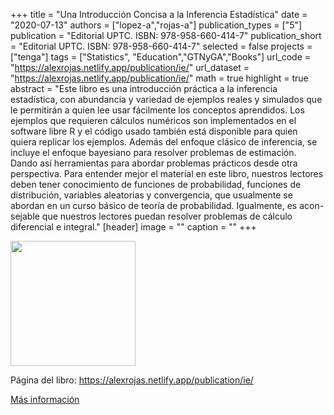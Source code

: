 +++
title = "Una Introducción Concisa a la Inferencia Estadística"
date = "2020-07-13"
authors = ["lopez-a","rojas-a"]
publication_types = ["5"]
publication = "Editorial UPTC. ISBN: 978-958-660-414-7"
publication_short = "Editorial UPTC. ISBN: 978-958-660-414-7"
selected = false
projects = ["tenga"]
tags = ["Statistics", "Education","GTNyGA","Books"]
url_code = "https://alexrojas.netlify.app/publication/ie/"
url_dataset = "https://alexrojas.netlify.app/publication/ie/"
math = true
highlight = true
abstract = "Este libro es una introducción práctica a la inferencia estadística, con abundancia y variedad de ejemplos reales y simulados que le permitirán a quien lee usar fácilmente los conceptos aprendidos. Los ejemplos que requieren cálculos numéricos son implementados en el software libre R y el código usado también está disponible para quien quiera replicar los ejemplos. Además del enfoque clásico de inferencia, se incluye el enfoque bayesiano para resolver problemas de estimación. Dando así herramientas para abordar problemas prácticos desde otra perspectiva. Para entender mejor el material en este libro, nuestros lectores deben tener conocimiento de funciones de probabilidad, funciones de distribución, variables aleatorias y convergencia, que usualmente se abordan en un curso básico de teoría de probabilidad. Igualmente, es acon- sejable que nuestros lectores puedan resolver problemas de cálculo diferencial e integral."
[header]
image = ""
caption = ""
+++

<img src="https://simehbucket.s3.amazonaws.com/images/ecbf39cc05c48884b1f7d533b115ef50-medium.jpg" width = 200>

Página del libro: https://alexrojas.netlify.app/publication/ie/

[Más información](https://editorial.uptc.edu.co/gpd-una-introduccion-concisa-a-la-inferencia-estadistica-9789586604147.html)
